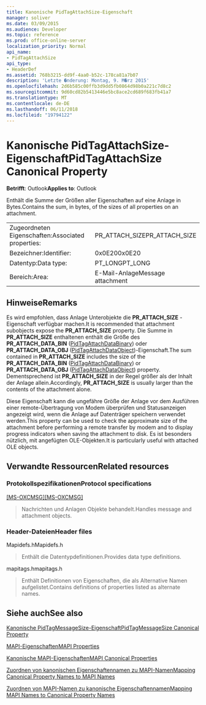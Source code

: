 ```yaml
---
title: Kanonische PidTagAttachSize-Eigenschaft
manager: soliver
ms.date: 03/09/2015
ms.audience: Developer
ms.topic: reference
ms.prod: office-online-server
localization_priority: Normal
api_name:
- PidTagAttachSize
api_type:
- HeaderDef
ms.assetid: 768b3215-dd9f-4aa0-b52c-178ca81a7b07
description: 'Letzte �nderung: Montag, 9. M�rz 2015'
ms.openlocfilehash: 2d6b585c00ffb3d9dd5fb0864d98b0a221c7d8c2
ms.sourcegitcommit: 9d60cd82b5413446e5bc8ace2cd689f683fb41a7
ms.translationtype: MT
ms.contentlocale: de-DE
ms.lasthandoff: 06/11/2018
ms.locfileid: "19794122"
---
```

# <a name="pidtagattachsize-canonical-property"></a><span data-ttu-id="2b8d7-103">Kanonische PidTagAttachSize-Eigenschaft</span><span class="sxs-lookup"><span data-stu-id="2b8d7-103">PidTagAttachSize Canonical Property</span></span>

  
  
<span data-ttu-id="2b8d7-104">**Betrifft**: Outlook</span><span class="sxs-lookup"><span data-stu-id="2b8d7-104">**Applies to**: Outlook</span></span> 
  
<span data-ttu-id="2b8d7-105">Enthält die Summe der Größen aller Eigenschaften auf eine Anlage in Bytes.</span><span class="sxs-lookup"><span data-stu-id="2b8d7-105">Contains the sum, in bytes, of the sizes of all properties on an attachment.</span></span> 
  
|||
|:-----|:-----|
|<span data-ttu-id="2b8d7-106">Zugeordneten Eigenschaften:</span><span class="sxs-lookup"><span data-stu-id="2b8d7-106">Associated properties:</span></span>  <br/> |<span data-ttu-id="2b8d7-107">PR_ATTACH_SIZE</span><span class="sxs-lookup"><span data-stu-id="2b8d7-107">PR_ATTACH_SIZE</span></span>  <br/> |
|<span data-ttu-id="2b8d7-108">Bezeichner:</span><span class="sxs-lookup"><span data-stu-id="2b8d7-108">Identifier:</span></span>  <br/> |<span data-ttu-id="2b8d7-109">0x0E20</span><span class="sxs-lookup"><span data-stu-id="2b8d7-109">0x0E20</span></span>  <br/> |
|<span data-ttu-id="2b8d7-110">Datentyp:</span><span class="sxs-lookup"><span data-stu-id="2b8d7-110">Data type:</span></span>  <br/> |<span data-ttu-id="2b8d7-111">PT_LONG</span><span class="sxs-lookup"><span data-stu-id="2b8d7-111">PT_LONG</span></span>  <br/> |
|<span data-ttu-id="2b8d7-112">Bereich:</span><span class="sxs-lookup"><span data-stu-id="2b8d7-112">Area:</span></span>  <br/> |<span data-ttu-id="2b8d7-113">E-Mail-Anlage</span><span class="sxs-lookup"><span data-stu-id="2b8d7-113">Message attachment</span></span>  <br/> |
   
## <a name="remarks"></a><span data-ttu-id="2b8d7-114">Hinweise</span><span class="sxs-lookup"><span data-stu-id="2b8d7-114">Remarks</span></span>

<span data-ttu-id="2b8d7-115">Es wird empfohlen, dass Anlage Unterobjekte die **PR_ATTACH_SIZE** -Eigenschaft verfügbar machen.</span><span class="sxs-lookup"><span data-stu-id="2b8d7-115">It is recommended that attachment subobjects expose the **PR_ATTACH_SIZE** property.</span></span> <span data-ttu-id="2b8d7-116">Die Summe in **PR_ATTACH_SIZE** enthaltenen enthält die Größe des **PR_ATTACH_DATA_BIN** ([PidTagAttachDataBinary](pidtagattachdatabinary-canonical-property.md)) oder **PR_ATTACH_DATA_OBJ** ([PidTagAttachDataObject](pidtagattachdataobject-canonical-property.md))-Eigenschaft.</span><span class="sxs-lookup"><span data-stu-id="2b8d7-116">The sum contained in **PR_ATTACH_SIZE** includes the size of the **PR_ATTACH_DATA_BIN** ([PidTagAttachDataBinary](pidtagattachdatabinary-canonical-property.md)) or **PR_ATTACH_DATA_OBJ** ([PidTagAttachDataObject](pidtagattachdataobject-canonical-property.md)) property.</span></span> <span data-ttu-id="2b8d7-117">Dementsprechend ist **PR_ATTACH_SIZE** in der Regel größer als der Inhalt der Anlage allein.</span><span class="sxs-lookup"><span data-stu-id="2b8d7-117">Accordingly, **PR_ATTACH_SIZE** is usually larger than the contents of the attachment alone.</span></span> 
  
<span data-ttu-id="2b8d7-118">Diese Eigenschaft kann die ungefähre Größe der Anlage vor dem Ausführen einer remote-Übertragung von Modem überprüfen und Statusanzeigen angezeigt wird, wenn die Anlage auf Datenträger speichern verwendet werden.</span><span class="sxs-lookup"><span data-stu-id="2b8d7-118">This property can be used to check the approximate size of the attachment before performing a remote transfer by modem and to display progress indicators when saving the attachment to disk.</span></span> <span data-ttu-id="2b8d7-119">Es ist besonders nützlich, mit angefügten OLE-Objekten.</span><span class="sxs-lookup"><span data-stu-id="2b8d7-119">It is particularly useful with attached OLE objects.</span></span> 
  
## <a name="related-resources"></a><span data-ttu-id="2b8d7-120">Verwandte Ressourcen</span><span class="sxs-lookup"><span data-stu-id="2b8d7-120">Related resources</span></span>

### <a name="protocol-specifications"></a><span data-ttu-id="2b8d7-121">Protokollspezifikationen</span><span class="sxs-lookup"><span data-stu-id="2b8d7-121">Protocol specifications</span></span>

<span data-ttu-id="2b8d7-122">[[MS-OXCMSG]](http://msdn.microsoft.com/library/7fd7ec40-deec-4c06-9493-1bc06b349682%28Office.15%29.aspx)</span><span class="sxs-lookup"><span data-stu-id="2b8d7-122">[[MS-OXCMSG]](http://msdn.microsoft.com/library/7fd7ec40-deec-4c06-9493-1bc06b349682%28Office.15%29.aspx)</span></span>
  
> <span data-ttu-id="2b8d7-123">Nachrichten und Anlagen Objekte behandelt.</span><span class="sxs-lookup"><span data-stu-id="2b8d7-123">Handles message and attachment objects.</span></span>
    
### <a name="header-files"></a><span data-ttu-id="2b8d7-124">Header-Dateien</span><span class="sxs-lookup"><span data-stu-id="2b8d7-124">Header files</span></span>

<span data-ttu-id="2b8d7-125">Mapidefs.h</span><span class="sxs-lookup"><span data-stu-id="2b8d7-125">Mapidefs.h</span></span>
  
> <span data-ttu-id="2b8d7-126">Enthält die Datentypdefinitionen.</span><span class="sxs-lookup"><span data-stu-id="2b8d7-126">Provides data type definitions.</span></span>
    
<span data-ttu-id="2b8d7-127">mapitags.h</span><span class="sxs-lookup"><span data-stu-id="2b8d7-127">mapitags.h</span></span>
  
> <span data-ttu-id="2b8d7-128">Enthält Definitionen von Eigenschaften, die als Alternative Namen aufgelistet.</span><span class="sxs-lookup"><span data-stu-id="2b8d7-128">Contains definitions of properties listed as alternate names.</span></span>
    
## <a name="see-also"></a><span data-ttu-id="2b8d7-129">Siehe auch</span><span class="sxs-lookup"><span data-stu-id="2b8d7-129">See also</span></span>



[<span data-ttu-id="2b8d7-130">Kanonische PidTagMessageSize-Eigenschaft</span><span class="sxs-lookup"><span data-stu-id="2b8d7-130">PidTagMessageSize Canonical Property</span></span>](pidtagmessagesize-canonical-property.md)


[<span data-ttu-id="2b8d7-131">MAPI-Eigenschaften</span><span class="sxs-lookup"><span data-stu-id="2b8d7-131">MAPI Properties</span></span>](mapi-properties.md)
  
[<span data-ttu-id="2b8d7-132">Kanonische MAPI-Eigenschaften</span><span class="sxs-lookup"><span data-stu-id="2b8d7-132">MAPI Canonical Properties</span></span>](mapi-canonical-properties.md)
  
[<span data-ttu-id="2b8d7-133">Zuordnen von kanonischen Eigenschaftennamen zu MAPI-Namen</span><span class="sxs-lookup"><span data-stu-id="2b8d7-133">Mapping Canonical Property Names to MAPI Names</span></span>](mapping-canonical-property-names-to-mapi-names.md)
  
[<span data-ttu-id="2b8d7-134">Zuordnen von MAPI-Namen zu kanonische Eigenschaftennamen</span><span class="sxs-lookup"><span data-stu-id="2b8d7-134">Mapping MAPI Names to Canonical Property Names</span></span>](mapping-mapi-names-to-canonical-property-names.md)

